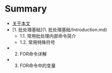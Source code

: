 # Summary

* [关于本文](README.md)
* [1. 批处理基础](1. 批处理基础/Introduction.md)
   * 1.1. 常用批处理内部命令简介
   * 1.2. 常用特殊符号
* 2. FOR命令详解
* 3. FOR命令中的变量

